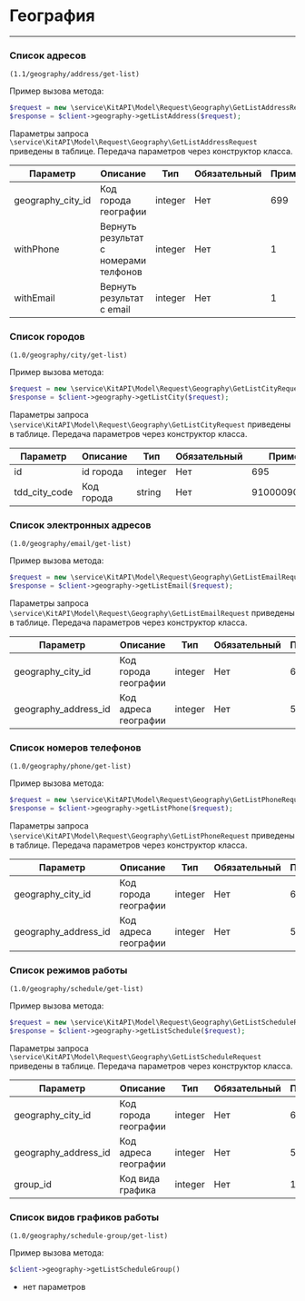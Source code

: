 
# География
***


### Список адресов
`(1.1/geography/address/get-list)`

Пример вызова метода: 
```php
$request = new \service\KitAPI\Model\Request\Geography\GetListAddressRequest($geography_city_id, $withPhone, $withEmail);
$response = $client->geography->getListAddress($request);
```
Параметры запроса `\service\KitAPI\Model\Request\Geography\GetListAddressRequest` приведены в таблице. Передача параметров через конструктор класса.

| Параметр          | Описание                              | Тип      | Обязательный | Пример  |
|-------------------|---------------------------------------|----------|--------------|---------|
| geography_city_id | Код города географии                  | integer  | Нет          | 699     |
| withPhone         | Вернуть результат с номерами телфонов | integer  | Нет          | 1       |
| withEmail         | Вернуть результат с email             | integer  | Нет          | 1       |


### Список городов
`(1.0/geography/city/get-list)`

Пример вызова метода:
```php
$request = new \service\KitAPI\Model\Request\Geography\GetListCityRequest($id, $tdd_city_code);
$response = $client->geography->getListCity($request);
```
Параметры запроса `\service\KitAPI\Model\Request\Geography\GetListCityRequest` приведены в таблице. Передача параметров через конструктор класса.

| Параметр       | Описание     | Тип      | Обязательный | Пример        |
|----------------|--------------|----------|--------------|---------------|
| id             | id города    | integer  | Нет          | 695           |
| tdd_city_code  | Код города   | string   | Нет          | 910000900000  |


### Список электронных адресов
`(1.0/geography/email/get-list)`

Пример вызова метода:
```php
$request = new \service\KitAPI\Model\Request\Geography\GetListEmailRequest($geography_city_id, $geography_address_id);
$response = $client->geography->getListEmail($request);
```
Параметры запроса `\service\KitAPI\Model\Request\Geography\GetListEmailRequest` приведены в таблице. Передача параметров через конструктор класса.

| Параметр              | Описание              | Тип      | Обязательный | Пример |
|-----------------------|-----------------------|----------|--------------|--------|
| geography_city_id     | Код города географии  | integer  | Нет          | 699    |
| geography_address_id  | Код адреса географии  | integer  | Нет          | 522    |


### Список номеров телефонов 
`(1.0/geography/phone/get-list)`

Пример вызова метода:
```php
$request = new \service\KitAPI\Model\Request\Geography\GetListPhoneRequest($geography_city_id, $geography_address_id);
$response = $client->geography->getListPhone($request);
```
Параметры запроса `\service\KitAPI\Model\Request\Geography\GetListPhoneRequest` приведены в таблице. Передача параметров через конструктор класса.

| Параметр              | Описание              | Тип      | Обязательный | Пример |
|-----------------------|-----------------------|----------|--------------|--------|
| geography_city_id     | Код города географии  | integer  | Нет          | 699    |
| geography_address_id  | Код адреса географии  | integer  | Нет          | 522    |


### Список режимов работы 
`(1.0/geography/schedule/get-list)`

Пример вызова метода:
```php
$request = new \service\KitAPI\Model\Request\Geography\GetListScheduleRequest($geography_city_id, $geography_address_id, $group_id);
$response = $client->geography->getListSchedule($request);
```
Параметры запроса `\service\KitAPI\Model\Request\Geography\GetListScheduleRequest` приведены в таблице. Передача параметров через конструктор класса.

| Параметр             | Описание             | Тип      | Обязательный | Пример |
|----------------------|----------------------|----------|--------------|--------|
| geography_city_id    | Код города географии | integer  | Нет          | 699    |
| geography_address_id | Код адреса географии | integer  | Нет          | 522    |
| group_id             | Код вида графика     | integer  | Нет          | 1      |



### Список видов графиков работы 
`(1.0/geography/schedule-group/get-list)`

Пример вызова метода:
```php
$client->geography->getListScheduleGroup()
```

* нет параметров